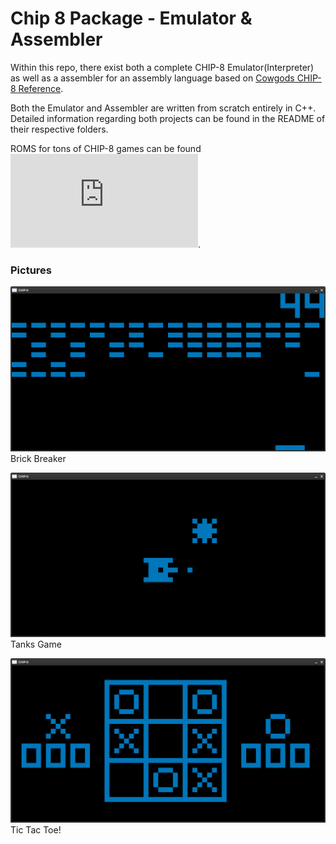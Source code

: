 # Chip 8 Package - Emulator & Assembler
Within this repo, there exist both a complete CHIP-8 Emulator(Interpreter) as well as a assembler for an assembly 
language based on [Cowgods CHIP-8 Reference](http://devernay.free.fr/hacks/chip8/C8TECH10.HTM#1nnn).

Both the Emulator and Assembler are written from scratch entirely in C++. Detailed information regarding both projects
can be found in the README of their respective folders. 

ROMS for tons of CHIP-8 games can be found ![here](https://www.zophar.net/pdroms/chip8/chip-8-games-pack.html).

### Pictures
![](imgs/Brix.png)
Brick Breaker

![](imgs/Tanks.png)
Tanks Game

![](imgs/TicTac.png)
Tic Tac Toe!

